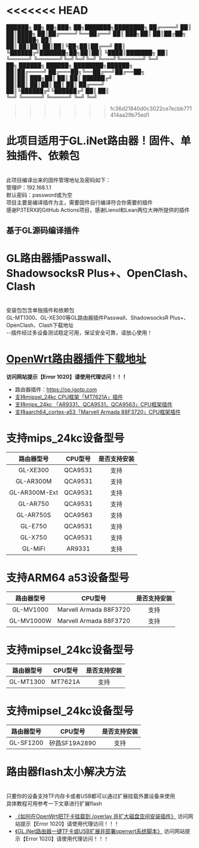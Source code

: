 <<<<<<< HEAD
=======
 ██████╗ ██╗        ██╗███╗   ██╗███████╗████████╗
██╔════╝ ██║        ██║████╗  ██║██╔════╝╚══██╔══╝
██║  ███╗██║        ██║██╔██╗ ██║█████╗     ██║   
██║   ██║██║        ██║██║╚██╗██║██╔══╝     ██║   
╚██████╔╝███████╗██╗██║██║ ╚████║███████╗   ██║   
 ╚═════╝ ╚══════╝╚═╝╚═╝╚═╝  ╚═══╝╚══════╝   ╚═╝   
██╗ ██████╗  ██████╗ ████████╗██████╗             
██║██╔════╝ ██╔═══██╗╚══██╔══╝██╔══██╗            
██║██║  ███╗██║   ██║   ██║   ██████╔╝            
██║██║   ██║██║   ██║   ██║   ██╔═══╝             
██║╚██████╔╝╚██████╔╝   ██║   ██║                 
╚═╝ ╚═════╝  ╚═════╝    ╚═╝   ╚═╝                 
                                                  
>>>>>>> fc36d21840d0c3022ce7ecbb771414aa29b75ed1
# 此项目适用于GL.iNet路由器！固件、单独插件、依赖包
<br>此项目编译出来的固件管理地址及密码如下：
<br>管理IP：192.168.1.1
<br>默认密码：password或为空
<br>项目主要是编译插件为主，需要固件自行编译符合你需要的插件
<br>
感谢P3TERX的GitHub Actions项目，感谢Lienol和Lean两位大神所提供的插件

## 基于GL源码编译插件
# GL路由器插Passwall、ShadowsocksR Plus+、OpenClash、Clash
<br>安装包包含单独插件和依赖包
<br>GL-MT1300、GL-XE300等GL路由器插件Passwall、ShadowsocksR Plus+、OpenClash、Clash下载地址
<br>--插件经过多设备测试稳定可用，保证安全可靠，请放心使用！
<br>
# [OpenWrt路由器插件下载地址](https://op.igotp.com)
******访问网站提示【Error 1020】请使用代理访问！！！******
* 路由器插件：https://op.igotp.com
* [支持mipsel_24kc CPU框架「MT7621A」插件](https://op.igotp.com/category/mipsel_24kc/)
* [支持mips_24kc 「AR9331、QCA9531、QCA9563」CPU框架插件](https://op.igotp.com/category/mips_24kc/)
* [支持aarch64_cortex-a53「Marvell Armada 88F3720」CPU框架插件](https://op.igotp.com/category/ARM_Cortex-A53/)
# 支持mips_24kc设备型号
| 路由器型号| CPU型号 | 是否支持安装 |
| :--: | :--: | :--: |
| GL-XE300 | QCA9531 | 支持 |
| GL-AR300M | QCA9531 | 支持 |
| GL-AR300M-Ext | QCA9531 | 支持 |
| GL-AR750 | QCA9531 | 支持 |
| GL-AR750S | QCA9563 | 支持 |
| GL-E750 | QCA9531 | 支持 |
| GL-X750 | QCA9531 | 支持 |
| GL-MiFi | AR9331 | 支持 |
# 支持ARM64 a53设备型号
| 路由器型号| CPU型号 | 是否支持安装 |
| :--: | :--: | :--: |
| GL-MV1000  | Marvell Armada 88F3720 | 支持 |
| GL-MV1000W | Marvell Armada 88F3720 | 支持 |
# 支持mipsel_24kc设备型号
| 路由器型号| CPU型号 | 是否支持安装 |
| :--: | :--: | :--: |
| GL-MT1300 | MT7621A | 支持 |
# 支持mipsel_24kc设备型号
| 路由器型号| CPU型号 | 是否支持安装 |
| :--: | :--: | :--: |
| GL-SF1200 | 矽昌SF19A2890 | 支持 |

# 路由器flash太小解决方法
<br>只要你的设备支持TF内存卡或者USB都可以通过扩展挂载外置设备来使用
<br>具体教程可用参考一下文章进行扩展flash
* [《如何在OpenWrt把TF卡挂载到 /overlay 并扩大磁盘空间安装插件》](https://op.igotp.com/73.html)  访问网站提示【Error 1020】请使用代理访问！！！
* [《GL.iNet路由器一键TF卡或USB扩展并部署openwrt系统脚本》](https://op.igotp.com/21.html)  访问网站提示【Error 1020】请使用代理访问！！！


